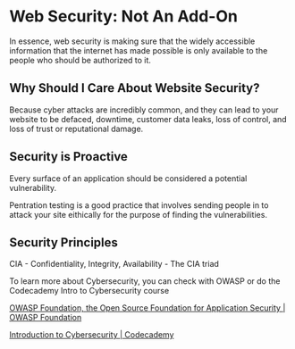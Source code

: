 # Web Security: Not An Add-On

In essence, web security is making sure that the widely accessible information that the internet has made possible is only available to the people who should be authorized to it.

## Why Should I Care About Website Security?

Because cyber attacks are incredibly common, and they can lead to your website to be defaced, downtime, customer data leaks, loss of control, and loss of trust or reputational damage.

## Security is Proactive

Every surface of an application should be considered a potential vulnerability.

Pentration testing is a good practice that involves sending people in to attack your site eithically for the purpose of finding the vulnerabilities.

## Security Principles

CIA - Confidentiality, Integrity, Availability - The CIA triad

To learn more about Cybersecurity, you can check with OWASP or do the Codecademy Intro to Cybersecurity course

[OWASP Foundation, the Open Source Foundation for Application Security | OWASP Foundation](https://owasp.org/)

[Introduction to Cybersecurity | Codecademy](https://www.codecademy.com/learn/introduction-to-cybersecurity)

